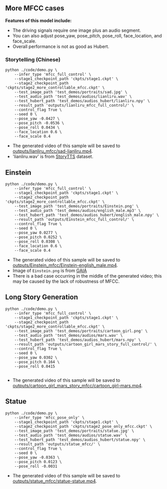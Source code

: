 ## More MFCC cases

**Features of this model include:**
- The driving signals require one image plus an audio segment.
- You can also adjust pose_yaw, pose_pitch, pose_roll, face_location, and face_scale.
- Overall performance is not as good as Hubert.


### Storytelling (Chinese)

```
python ./code/demo.py \
    --infer_type 'mfcc_full_control' \
    --stage1_checkpoint_path 'ckpts/stage1.ckpt' \
    --stage2_checkpoint_path 'ckpts/stage2_more_controllable_mfcc.ckpt' \
    --test_image_path 'test_demos/portraits/sad.jpg' \
    --test_audio_path 'test_demos/audios/lianliru.wav' \
    --test_hubert_path 'test_demos/audios_hubert/lianliru.npy' \
    --result_path 'outputs/lianliru_mfcc_full_control/' \
    --control_flag True \
    --seed 0 \
    --pose_yaw -0.0427 \
    --pose_pitch -0.0536 \
    --pose_roll 0.0434 \
    --face_location 0.6 \
    --face_scale 0.4
```

- The generated video of this sample will be saved to [outputs/lianliru_mfcc/sad-lianliru.mp4](outputs/lianliru_mfcc/sad-lianliru.mp4).
- 'lianliru.wav' is from [StoryTTS](https://github.com/X-LANCE/StoryTTS) dataset.

## Einstein

```
python ./code/demo.py \
    --infer_type 'mfcc_full_control' \
    --stage1_checkpoint_path 'ckpts/stage1.ckpt' \
    --stage2_checkpoint_path 'ckpts/stage2_more_controllable_mfcc.ckpt' \
    --test_image_path 'test_demos/portraits/Einstein.png' \
    --test_audio_path 'test_demos/audios/english_male.mp3' \
    --test_hubert_path 'test_demos/audios_hubert/english_male.npy' \
    --result_path 'outputs/Einstein_mfcc_full_control/' \
    --control_flag True \
    --seed 0 \
    --pose_yaw 0.0277 \
    --pose_pitch 0.0252 \
    --pose_roll 0.0308 \
    --face_location 0.6 \
    --face_scale 0.4
```


- The generated video of this sample will be saved to [outputs/Einstein_mfcc/Einstein-english_male.mp4](outputs/Einstein_mfcc/Einstein-english_male.mp4).
- Image of `Einstein.png` is from [GAIA](https://gaiavatar.github.io/gaia/)
- There is a bad case occurring in the middle of the generated video; this may be caused by the lack of robustness of MFCC.


## Long Story Generation

```
python ./code/demo.py \
    --infer_type 'mfcc_full_control' \
    --stage1_checkpoint_path 'ckpts/stage1.ckpt' \
    --stage2_checkpoint_path 'ckpts/stage2_more_controllable_mfcc.ckpt' \
    --test_image_path 'test_demos/portraits/cartoon_girl.png' \
    --test_audio_path 'test_demos/audios/mars.wav' \
    --test_hubert_path 'test_demos/audios_hubert/mars.npy' \
    --result_path 'outputs/cartoon_girl_mars_story_full_control/' \
    --control_flag True \
    --seed 0 \
    --pose_yaw 0.0302 \
    --pose_pitch 0.164 \
    --pose_roll 0.0415


```
- The generated video of this sample will be saved to [outputs/cartoon_girl_mars_story_mfcc/cartoon_girl-mars.mp4](outputs/cartoon_girl_mars_story_mfcc/cartoon_girl-mars.mp4).

## Statue

```
python ./code/demo.py \
    --infer_type 'mfcc_pose_only' \
    --stage1_checkpoint_path 'ckpts/stage1.ckpt' \
    --stage2_checkpoint_path 'ckpts/stage2_pose_only_mfcc.ckpt' \
    --test_image_path 'test_demos/portraits/statue.jpg' \
    --test_audio_path 'test_demos/audios/statue.wav' \
    --test_hubert_path 'test_demos/audios_hubert/statue.npy' \
    --result_path 'outputs/statue_mfcc/' \
    --control_flag True \
    --seed 0 \
    --pose_yaw -0.0363 \
    --pose_pitch 0.0123 \
    --pose_roll -0.0031

```
- The generated video of this sample will be saved to [outputs/statue_mfcc/statue-statue.mp4](outputs/statue_mfcc/statue-statue.mp4).

